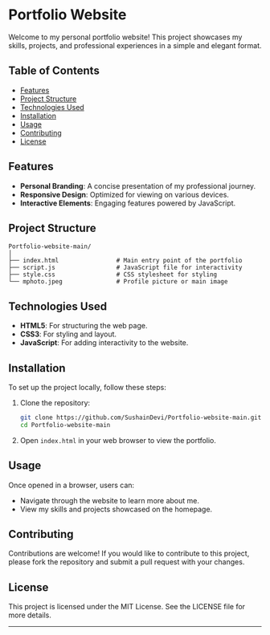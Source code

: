 
# Portfolio Website

Welcome to my personal portfolio website! This project showcases my skills, projects, and professional experiences in a simple and elegant format.

## Table of Contents

- [Features](#features)
- [Project Structure](#project-structure)
- [Technologies Used](#technologies-used)
- [Installation](#installation)
- [Usage](#usage)
- [Contributing](#contributing)
- [License](#license)

## Features

- **Personal Branding**: A concise presentation of my professional journey.
- **Responsive Design**: Optimized for viewing on various devices.
- **Interactive Elements**: Engaging features powered by JavaScript.

## Project Structure

```
Portfolio-website-main/
│
├── index.html                # Main entry point of the portfolio
├── script.js                 # JavaScript file for interactivity
├── style.css                 # CSS stylesheet for styling
└── mphoto.jpeg               # Profile picture or main image
```

## Technologies Used

- **HTML5**: For structuring the web page.
- **CSS3**: For styling and layout.
- **JavaScript**: For adding interactivity to the website.

## Installation

To set up the project locally, follow these steps:

1. Clone the repository:
    ```bash
    git clone https://github.com/SushainDevi/Portfolio-website-main.git
    cd Portfolio-website-main
    ```

2. Open `index.html` in your web browser to view the portfolio.

## Usage

Once opened in a browser, users can:

- Navigate through the website to learn more about me.
- View my skills and projects showcased on the homepage.

## Contributing

Contributions are welcome! If you would like to contribute to this project, please fork the repository and submit a pull request with your changes.

## License

This project is licensed under the MIT License. See the LICENSE file for more details.

---

